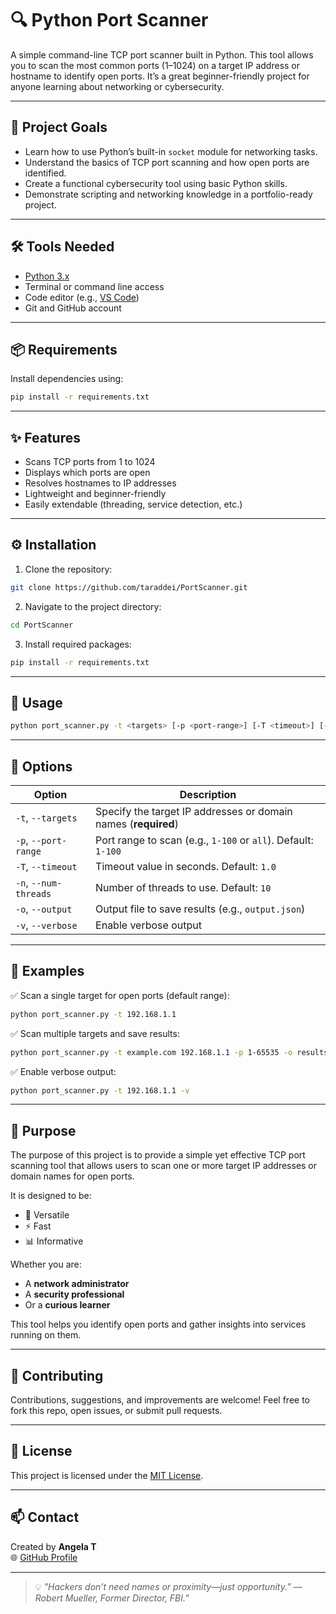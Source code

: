 # 🔍 Python Port Scanner

A simple command-line TCP port scanner built in Python. This tool allows you to scan the most common ports (1–1024) on a target IP address or hostname to identify open ports. It’s a great beginner-friendly project for anyone learning about networking or cybersecurity.

---

## 🎯 Project Goals

- Learn how to use Python’s built-in `socket` module for networking tasks.
- Understand the basics of TCP port scanning and how open ports are identified.
- Create a functional cybersecurity tool using basic Python skills.
- Demonstrate scripting and networking knowledge in a portfolio-ready project.

---

## 🛠 Tools Needed

- [Python 3.x](https://www.python.org/downloads/)
- Terminal or command line access
- Code editor (e.g., [VS Code](https://code.visualstudio.com/))
- Git and GitHub account

---

## 📦 Requirements

Install dependencies using:

```bash
pip install -r requirements.txt
```

---

## ✨ Features

- Scans TCP ports from 1 to 1024
- Displays which ports are open
- Resolves hostnames to IP addresses
- Lightweight and beginner-friendly
- Easily extendable (threading, service detection, etc.)

---

## ⚙️ Installation

1. Clone the repository:

```bash
git clone https://github.com/taraddei/PortScanner.git
```

2. Navigate to the project directory:

```bash
cd PortScanner
```

3. Install required packages:

```bash
pip install -r requirements.txt
```

---

## 🚀 Usage

```bash
python port_scanner.py -t <targets> [-p <port-range>] [-T <timeout>] [-n <num-threads>] [-o <output>] [-v]
```

---

## 🧩 Options

| Option             | Description                                                                 |
|--------------------|-----------------------------------------------------------------------------|
| `-t`, `--targets`   | Specify the target IP addresses or domain names (**required**)              |
| `-p`, `--port-range`| Port range to scan (e.g., `1-100` or `all`). Default: `1-100`               |
| `-T`, `--timeout`   | Timeout value in seconds. Default: `1.0`                                    |
| `-n`, `--num-threads`| Number of threads to use. Default: `10`                                   |
| `-o`, `--output`    | Output file to save results (e.g., `output.json`)                           |
| `-v`, `--verbose`   | Enable verbose output                                                       |

---

## 📌 Examples

✅ Scan a single target for open ports (default range):
```bash
python port_scanner.py -t 192.168.1.1
```

✅ Scan multiple targets and save results:
```bash
python port_scanner.py -t example.com 192.168.1.1 -p 1-65535 -o results.json
```

✅ Enable verbose output:
```bash
python port_scanner.py -t 192.168.1.1 -v
```

---

## 🧠 Purpose

The purpose of this project is to provide a simple yet effective TCP port scanning tool that allows users to scan one or more target IP addresses or domain names for open ports.

It is designed to be:

- 🧩 Versatile
- ⚡ Fast
- 📊 Informative

Whether you are:

- A **network administrator**
- A **security professional**
- Or a **curious learner**

This tool helps you identify open ports and gather insights into services running on them.

---

## 🤝 Contributing

Contributions, suggestions, and improvements are welcome! Feel free to fork this repo, open issues, or submit pull requests.

---

## 🪪 License

This project is licensed under the [MIT License](LICENSE).

---

## 📫 Contact

Created by **Angela T**  
🌐 [GitHub Profile](https://github.com/taraddei)

---

> 💡 *"Hackers don’t need names or proximity—just opportunity.”
― Robert Mueller, Former Director, FBI."*

